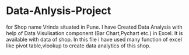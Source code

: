 # Data-Anlysis-Project
for Shop name Vrinda situated in Pune. I have Created Data Analysis with help of Data Visulisation component (Bar Chart,Pychart etc.) in Excel. It is available with data of shop. In this file i have used many function of excel like pivot table,vlookup to create data analytics of this shop.
 
